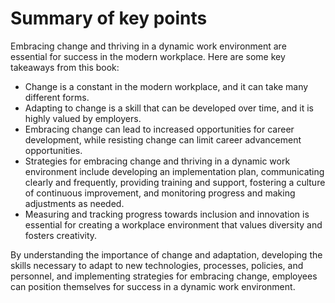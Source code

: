 Summary of key points
=================================

Embracing change and thriving in a dynamic work environment are essential for success in the modern workplace. Here are some key takeaways from this book:

* Change is a constant in the modern workplace, and it can take many different forms.
* Adapting to change is a skill that can be developed over time, and it is highly valued by employers.
* Embracing change can lead to increased opportunities for career development, while resisting change can limit career advancement opportunities.
* Strategies for embracing change and thriving in a dynamic work environment include developing an implementation plan, communicating clearly and frequently, providing training and support, fostering a culture of continuous improvement, and monitoring progress and making adjustments as needed.
* Measuring and tracking progress towards inclusion and innovation is essential for creating a workplace environment that values diversity and fosters creativity.

By understanding the importance of change and adaptation, developing the skills necessary to adapt to new technologies, processes, policies, and personnel, and implementing strategies for embracing change, employees can position themselves for success in a dynamic work environment.
